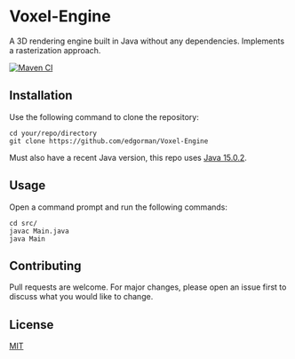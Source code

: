 # Voxel-Engine

A 3D rendering engine built in Java without any dependencies. Implements a rasterization approach.

[![Maven CI](https://github.com/edgorman/Voxel-Engine/actions/workflows/maven.yml/badge.svg)](https://github.com/edgorman/Voxel-Engine/actions/workflows/maven.yml)

## Installation
Use the following command to clone the repository:
```
cd your/repo/directory
git clone https://github.com/edgorman/Voxel-Engine
```

Must also have a recent Java version, this repo uses [Java 15.0.2](https://www.oracle.com/uk/java/technologies/javase-jdk15-downloads.html).

## Usage
Open a command prompt and run the following commands:
```
cd src/
javac Main.java
java Main
```

## Contributing
Pull requests are welcome. For major changes, please open an issue first to discuss what you would like to change.

## License
[MIT](https://choosealicense.com/licenses/mit/)
